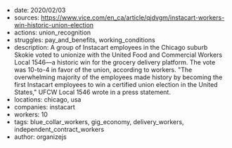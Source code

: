 - date: 2020/02/03
- sources: https://www.vice.com/en_ca/article/qjdvgm/instacart-workers-win-historic-union-election
- actions: union_recognition
- struggles: pay_and_benefits, working_conditions
- description: A group of Instacart employees in the Chicago suburb Skokie voted to unionize with the United Food and Commercial Workers Local 1546—a historic win for the grocery delivery platform. The vote was 10-to-4 in favor of the union, according to workers. "The overwhelming majority of the employees made history by becoming the first Instacart employees to win a certified union election in the United States," UFCW Local 1546 wrote in a press statement.
- locations: chicago, usa
- companies: instacart
- workers: 10
- tags: blue_collar_workers, gig_economy, delivery_workers, independent_contract_workers
- author: organizejs
